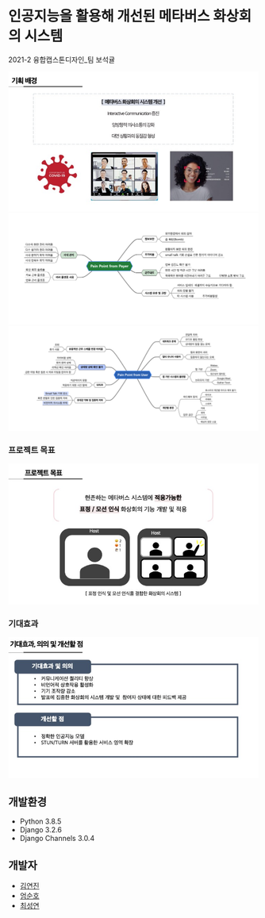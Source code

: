 # 인공지능을 활용해 개선된 메타버스 화상회의 시스템
2021-2 융합캡스톤디자인_팀 보석귤

![slide2](./readme-images/background.jpg)
![slide3](./readme-images/payer.png)
![slide4](./readme-images/user.png)

### 프로젝트 목표
![slide5](./readme-images/intro.jpg)


### 기대효과
![slide6](./readme-images/improve.jpg)


## 개발환경  
- Python 3.8.5  
- Django 3.2.6   
- Django Channels 3.0.4

## 개발자
- [김연진](https://github.com/ygk313)
- [엄순호](https://github.com/shum0415)
- [최성연](https://github.com/seongyeonee)
